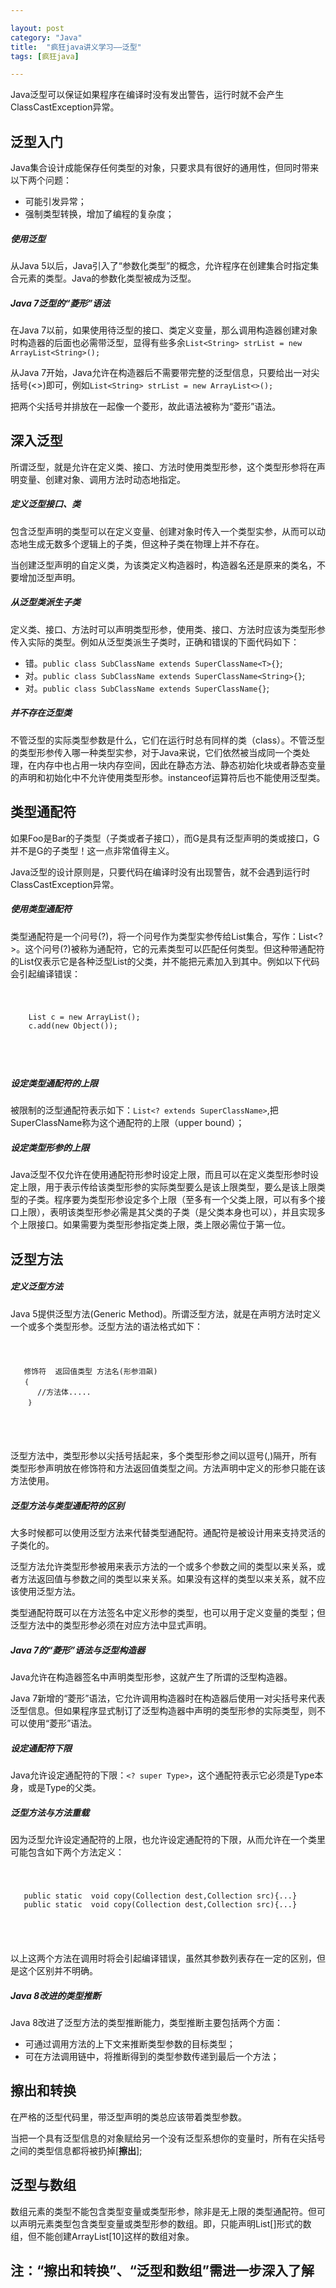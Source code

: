 ```yaml
---

layout: post
category: "Java"
title:  "疯狂java讲义学习——泛型"
tags: [疯狂java]

---
```


Java泛型可以保证如果程序在编译时没有发出警告，运行时就不会产生ClassCastException异常。

## 泛型入门
Java集合设计成能保存任何类型的对象，只要求具有很好的通用性，但同时带来以下两个问题：

* 可能引发异常；
* 强制类型转换，增加了编程的复杂度；

##### 使用泛型
从Java 5以后，Java引入了“参数化类型”的概念，允许程序在创建集合时指定集合元素的类型。Java的参数化类型被成为泛型。

##### Java 7泛型的“菱形”语法
在Java 7以前，如果使用待泛型的接口、类定义变量，那么调用构造器创建对象时构造器的后面也必需带泛型，显得有些多余`List<String> strList = new ArrayList<String>();`

从Java 7开始，Java允许在构造器后不需要带完整的泛型信息，只要给出一对尖括号(<>)即可，例如`List<String> strList = new ArrayList<>();`

把两个尖括号并排放在一起像一个菱形，故此语法被称为“菱形”语法。

## 深入泛型
所谓泛型，就是允许在定义类、接口、方法时使用类型形参，这个类型形参将在声明变量、创建对象、调用方法时动态地指定。

##### 定义泛型接口、类
包含泛型声明的类型可以在定义变量、创建对象时传入一个类型实参，从而可以动态地生成无数多个逻辑上的子类，但这种子类在物理上并不存在。

当创建泛型声明的自定义类，为该类定义构造器时，构造器名还是原来的类名，不要增加泛型声明。

##### 从泛型类派生子类
定义类、接口、方法时可以声明类型形参，使用类、接口、方法时应该为类型形参传入实际的类型。例如从泛型类派生子类时，正确和错误的下面代码如下：

* 错。`public class SubClassName extends SuperClassName<T>{}`;
* 对。`public class SubClassName extends SuperClassName<String>{}`;
* 对。`public class SubClassName extends SuperClassName{}`;

##### 并不存在泛型类
不管泛型的实际类型参数是什么，它们在运行时总有同样的类（class）。不管泛型的类型形参传入哪一种类型实参，对于Java来说，它们依然被当成同一个类处理，在内存中也占用一块内存空间，因此在静态方法、静态初始化块或者静态变量的声明和初始化中不允许使用类型形参。instanceof运算符后也不能使用泛型类。

## 类型通配符
如果Foo是Bar的子类型（子类或者子接口），而G是具有泛型声明的类或接口，G<Foo>并不是G<Bar>的子类型！这一点非常值得主义。

Java泛型的设计原则是，只要代码在编译时没有出现警告，就不会遇到运行时ClassCastException异常。

##### 使用类型通配符
类型通配符是一个问号(?)，将一个问号作为类型实参传给List集合，写作：List<?>。这个问号(?)被称为通配符，它的元素类型可以匹配任何类型。但这种带通配符的List仅表示它是各种泛型List的父类，并不能把元素加入到其中。例如以下代码会引起编译错误：
<code>
  <pre>
    List<?> c = new ArrayList<String>();
    c.add(new Object());
  </pre>
</code>

##### 设定类型通配符的上限
被限制的泛型通配符表示如下：`List<? extends SuperClassName>`,把SuperClassName称为这个通配符的上限（upper bound）；

##### 设定类型形参的上限
Java泛型不仅允许在使用通配符形参时设定上限，而且可以在定义类型形参时设定上限，用于表示传给该类型形参的实际类型要么是该上限类型，要么是该上限类型的子类。程序要为类型形参设定多个上限（至多有一个父类上限，可以有多个接口上限），表明该类型形参必需是其父类的子类（是父类本身也可以），并且实现多个上限接口。如果需要为类型形参指定类上限，类上限必需位于第一位。

## 泛型方法
##### 定义泛型方法
Java 5提供泛型方法(Generic Method)。所谓泛型方法，就是在声明方法时定义一个或多个类型形参。泛型方法的语法格式如下：
<code>
 <pre>
   修饰符 <T,S> 返回值类型 方法名(形参泪飙)
   ｛
      //方法体.....
    ｝ 
 </pre>
</code>

泛型方法中，类型形参以尖括号括起来，多个类型形参之间以逗号(,)隔开，所有类型形参声明放在修饰符和方法返回值类型之间。方法声明中定义的形参只能在该方法使用。

##### 泛型方法与类型通配符的区别
大多时候都可以使用泛型方法来代替类型通配符。通配符是被设计用来支持灵活的子类化的。

泛型方法允许类型形参被用来表示方法的一个或多个参数之间的类型以来关系，或者方法返回值与参数之间的类型以来关系。如果没有这样的类型以来关系，就不应该使用泛型方法。

类型通配符既可以在方法签名中定义形参的类型，也可以用于定义变量的类型；但泛型方法中的类型形参必须在对应方法中显式声明。

##### Java 7的“菱形”语法与泛型构造器
Java允许在构造器签名中声明类型形参，这就产生了所谓的泛型构造器。

Java 7新增的“菱形”语法，它允许调用构造器时在构造器后使用一对尖括号来代表泛型信息。但如果程序显式制订了泛型构造器中声明的类型形参的实际类型，则不可以使用“菱形”语法。

##### 设定通配符下限
Java允许设定通配符的下限：`<? super Type>`，这个通配符表示它必须是Type本身，或是Type的父类。

##### 泛型方法与方法重载
因为泛型允许设定通配符的上限，也允许设定通配符的下限，从而允许在一个类里可能包含如下两个方法定义：
<code>
 <pre>
   public static <T> void copy(Collection<T> dest,Collection<? extends T> src){...}
   public static <T> void copy(Collection<? super T> dest,Collection<T> src){...}
 </pre>
</code>

以上这两个方法在调用时将会引起编译错误，虽然其参数列表存在一定的区别，但是这个区别并不明确。

##### Java 8改进的类型推断
Java 8改进了泛型方法的类型推断能力，类型推断主要包括两个方面：

* 可通过调用方法的上下文来推断类型参数的目标类型；
* 可在方法调用链中，将推断得到的类型参数传递到最后一个方法；

## 擦出和转换
在严格的泛型代码里，带泛型声明的类总应该带着类型参数。

当把一个具有泛型信息的对象赋给另一个没有泛型系想你的变量时，所有在尖括号之间的类型信息都将被扔掉[**擦出**];

## 泛型与数组
数组元素的类型不能包含类型变量或类型形参，除非是无上限的类型通配符。但可以声明元素类型包含类型变量或类型形参的数组。即，只能声明List<String>[]形式的数组，但不能创建ArrayList<String>[10]这样的数组对象。

## 注：“擦出和转换”、“泛型和数组”需进一步深入了解




